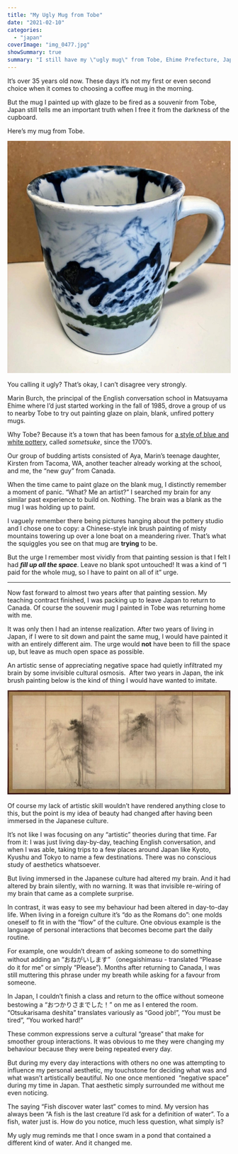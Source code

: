 ```yaml
---
title: "My Ugly Mug from Tobe"
date: "2021-02-10"
categories: 
  - "japan"
coverImage: "img_0477.jpg"
showSummary: true
summary: "I still have my \"ugly mug\" from Tobe, Ehime Prefecture, Japan. I think of it as an important momento of my time living in Japan but I still think it's ugly."
---
```


It’s over 35 years old now. These days it’s not my first or even second choice when it comes to choosing a coffee mug in the morning.

But the mug I painted up with glaze to be fired as a souvenir from Tobe, Japan still tells me an important truth when I free it from the darkness of the cupboard. 

Here’s my mug from Tobe. 

![My Ugly Mug from Tobe](images/ugly-tobe-mug-985x1024.jpg "My Ugly Mug from Tobe")

You calling it ugly? That’s okay, I can’t disagree very strongly. 

Marin Burch, the principal of the English conversation school in Matsuyama Ehime where I’d just started working in the fall of 1985, drove a group of us to nearby Tobe to try out painting glaze on plain, blank, unfired pottery mugs.

Why Tobe? Because it’s a town that has been famous for [a style of blue and white pottery](https://en.wikipedia.org/wiki/Tobe_ware), called _sometsuke_, since the 1700’s. 

Our group of budding artists consisted of Aya, Marin’s teenage daughter, Kirsten from Tacoma, WA, another teacher already working at the school, and me, the “new guy” from Canada.

When the time came to paint glaze on the blank mug, I distinctly remember a moment of panic. “What? Me an artist?” I searched my brain for any similar past experience to build on. Nothing. The brain was a blank as the mug I was holding up to paint.

I vaguely remember there being pictures hanging about the pottery studio and I chose one to copy: a Chinese-style ink brush painting of misty mountains towering up over a lone boat on a meandering river. That’s what the squiggles you see on that mug are **trying** to be.

But the urge I remember most vividly from that painting session is that I felt I had **_fill up all the space_**. Leave no blank spot untouched! It was a kind of “I paid for the whole mug, so I have to paint on all of it” urge.
***

Now fast forward to almost two years after that painting session. My teaching contract finished, I was packing up to leave Japan to return to Canada. Of course the souvenir mug I painted in Tobe was returning home with me.

It was only then I had an intense realization. After two years of living in Japan, if I were to sit down and paint the same mug, I would have painted it with an entirely different aim. The urge would **not** have been to fill the space up, but leave as much open space as possible. 

An artistic sense of appreciating negative space had quietly infiltrated my brain by some invisible cultural osmosis.  After two years in Japan, the ink brush painting below is the kind of thing I would have wanted to imitate.

![A group of panels with obvious negative space.](2048px-Hasegawa_Tohaku_-_Pine_Trees_Shōrin-zu_byōbu_-_left_hand_screen-1024x478.jpg "A group of panels with obvious negative space. Hasegawa Tōhaku, Public domain, via Wikimedia Commons")

Of course my lack of artistic skill wouldn’t have rendered anything close to this, but the point is my idea of beauty had changed after having been immersed in the Japanese culture.

It’s not like I was focusing on any “artistic” theories during that time. Far from it: I was just living day-by-day, teaching English conversation, and when I was able, taking trips to a few places around Japan like Kyoto, Kyushu and Tokyo to name a few destinations. There was no conscious study of aesthetics whatsoever.

But living immersed in the Japanese culture had altered my brain. And it had altered by brain silently, with no warning. It was that invisible re-wiring of my brain that came as a complete surprise.

In contrast, it was easy to see my behaviour had been altered in day-to-day life. When living in a foreign culture it’s “do as the Romans do”: one molds oneself to fit in with the “flow” of the culture. One obvious example is the language of personal interactions that becomes become part the daily routine. 

For example, one wouldn’t dream of asking someone to do something without adding an ”おねがいします” （onegaishimasu - translated “Please do it for me” or simply “Please”). Months after returning to Canada, I was still muttering this phrase under my breath while asking for a favour from someone. 

In Japan, I couldn’t finish a class and return to the office without someone bestowing a “おつかりさまでした！” on me as I entered the room. “Otsukarisama deshita” translates variously as “Good job!”, “You must be tired”, “You worked hard!” 

These common expressions serve a cultural “grease” that make for smoother group interactions. It was obvious to me they were changing my behaviour because they were being repeated every day. 

But during my every day interactions with others no one was attempting to influence my personal aesthetic, my touchstone for deciding what was and what wasn’t artistically beautiful. No one once mentioned  “negative space” during my time in Japan. That aesthetic simply surrounded me without me even noticing.

The saying “Fish discover water last” comes to mind. My version has always been “A fish is the last creature I’d ask for a definition of water”. To a fish, water just is. How do you notice, much less question, what simply is?

My ugly mug reminds me that I once swam in a pond that contained a different kind of water. And it changed me.
